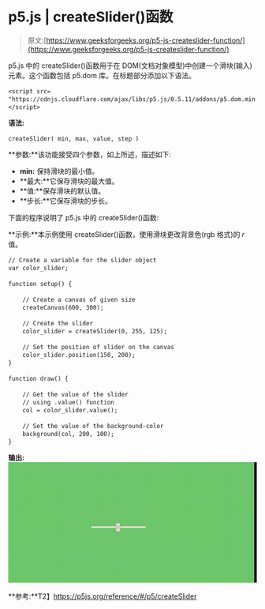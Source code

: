 # p5.js | createSlider()函数

> 原文:[https://www.geeksforgeeks.org/p5-js-createslider-function/](https://www.geeksforgeeks.org/p5-js-createslider-function/)

p5.js 中的 createSlider()函数用于在 DOM(文档对象模型)中创建一个滑块(输入)元素。这个函数包括 p5.dom 库。在标题部分添加以下语法。

```
<script src=
"https://cdnjs.cloudflare.com/ajax/libs/p5.js/0.5.11/addons/p5.dom.min.js">
</script>
```

**语法:**

```
createSlider( min, max, value, step )
```

**参数:**该功能接受四个参数，如上所述，描述如下:

*   **min:** 保持滑块的最小值。
*   **最大:**它保存滑块的最大值。
*   **值:**保存滑块的默认值。
*   **步长:**它保存滑块的步长。

下面的程序说明了 p5.js 中的 createSlider()函数:

**示例:**本示例使用 createSlider()函数，使用滑块更改背景色(rgb 格式)的 *r* 值。

```
// Create a variable for the slider object
var color_slider;

function setup() {

    // Create a canvas of given size
    createCanvas(600, 300);

    // Create the slider
    color_slider = createSlider(0, 255, 125);

    // Set the position of slider on the canvas
    color_slider.position(150, 200);
}

function draw() {

    // Get the value of the slider
    // using .value() function
    col = color_slider.value();

    // Set the value of the background-color
    background(col, 200, 100);
}                    
```

**输出:**
![](img/5013b946d2d16747a48b94d156336db5.png)

**参考:**T2】https://p5js.org/reference/#/p5/createSlider